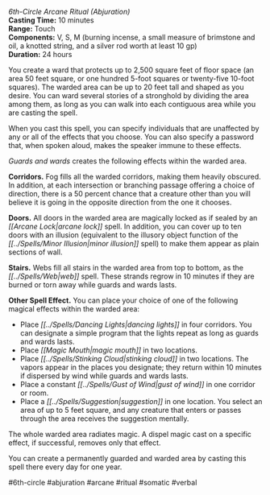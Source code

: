 *6th-Circle Arcane Ritual (Abjuration)*  
**Casting Time:** 10 minutes  
**Range:** Touch  
**Components:** V, S, M (burning incense, a small measure of brimstone and oil, a knotted string, and a silver rod worth at least 10 gp)  
**Duration:** 24 hours

You create a ward that protects up to 2,500 square feet of floor space (an area 50 feet square, or one hundred 5-foot squares or twenty-five 10-foot squares). The warded area can be up to 20 feet tall and shaped as you desire. You can ward several stories of a stronghold by dividing the area among them, as long as you can walk into each contiguous area while you are casting the spell.

When you cast this spell, you can specify individuals that are unaffected by any or all of the effects that you choose. You can also specify a password that, when spoken aloud, makes the speaker immune to these effects.

*Guards and wards* creates the following effects within the warded area.

**Corridors.** Fog fills all the warded corridors, making them heavily obscured. In addition, at each intersection or branching passage offering a choice of direction, there is a 50 percent chance that a creature other than you will believe it is going in the opposite direction from the one it chooses.

**Doors.** All doors in the warded area are magically locked as if sealed by an *[[Arcane Lock|arcane lock]]* spell. In addition, you can cover up to ten doors with an illusion (equivalent to the illusory object function of the *[[../Spells/Minor Illusion|minor illusion]]* spell) to make them appear as plain sections of wall.

**Stairs.** Webs fill all stairs in the warded area from top to bottom, as the *[[../Spells/Web|web]]* spell. These strands regrow in 10 minutes if they are burned or torn away while guards and wards lasts.

**Other Spell Effect.** You can place your choice of one of the following magical effects within the warded area:
* Place *[[../Spells/Dancing Lights|dancing lights]]* in four corridors. You can designate a simple program that the lights repeat as long as guards and wards lasts.
* Place *[[Magic Mouth|magic mouth]]* in two locations.
* Place *[[../Spells/Stinking Cloud|stinking cloud]]* in two locations. The vapors appear in the places you designate; they return within 10 minutes if dispersed by wind while guards and wards lasts.
* Place a constant *[[../Spells/Gust of Wind|gust of wind]]* in one corridor or room.
* Place a *[[../Spells/Suggestion|suggestion]]* in one location. You select an area of up to 5 feet square, and any creature that enters or passes through the area receives the suggestion mentally.

The whole warded area radiates magic. A dispel magic cast on a specific effect, if successful, removes only that effect.

You can create a permanently guarded and warded area by casting this spell there every day for one year.

#6th-circle #abjuration #arcane #ritual #somatic #verbal
